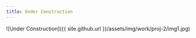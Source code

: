 ```yaml
---
title: Under Construction
---
```


![Under Construction]({{ site.github.url }}/assets/img/work/proj-2/img1.jpg)

